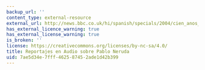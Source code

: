 ```yaml
---
backup_url: ''
content_type: external-resource
external_url: http://news.bbc.co.uk/hi/spanish/specials/2004/cien_anos_de_neruda/newsid_3887000/3887433.stm
has_external_licence_warning: true
has_external_license_warning: true
is_broken: ''
license: https://creativecommons.org/licenses/by-nc-sa/4.0/
title: Reportajes en Audio sobre Pablo Neruda
uid: 7ae5d34e-7fff-4625-8745-2ade1d42b399
---
```

